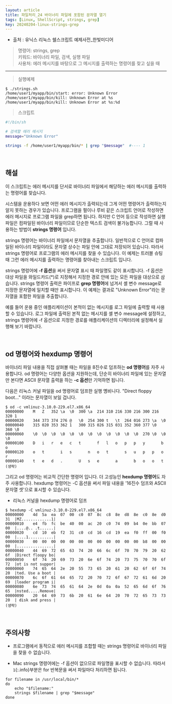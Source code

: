```yaml
---
layout: article
title: 파일처리_24 바이너리 파일에 포함된 문자열 열기
tags: [Linux, ShellScript, strings, grep]
key: 20240204-linux-strings-grep
---
```


- 출처 : 유닉스 리눅스 쉘스크립트 예제사전_한빛미디어

> 명령어: strings, grep  
> 키워드: 바이너리 파일, 검색, 실행 파일   
> 사용처: 에러 메시지를 바탕으로 그 메시지를 출력하는 명령어를 찾고 싶을 때

--- 

> 실행예제

```
$ ./strings.sh
/home/user1/myapp/bin/start: error: Unknown Error
/home/user1/myapp/bin/kill: Unknown Error at %s
/home/user1/myapp/bin/kill: Unknown Error at %s:%d
```

> 스크립트

```bash
#!/bin/sh

# 검색할 에러 메시지
message="Unknown Error"

strings -f /home/user1/myapp/bin/* | grep "$message"  #---- 1
```

&nbsp;
&nbsp;

## **해설**

이 스크립트는 에러 메시지를 단서로 바이너리 파일에서 해당하는 에러 메시지를 출력하는 명령어를 찾습니다.

시스템을 운용하다 보면 어떤 에러 메시지가 출력되는데 그게 어떤 명령어가 출력하는지 알지 못하는 경우가 있습니다. 프로그램을 펄이나 루비 같은 스크립트 언어로 작성하면 에러 메시지로 프로그램 파일을 grep하면 됩니다. 하지만 C 언어 등으로 작성하면 실행 파일은 컴파일된 바이너리 파일이므로 단순한 텍스트 검색이 불가능합니다. 그럴 때 사용하는 방법이 **strings 명령어** 입니다.

strings 명령어는 바이너리 파일에서 문자열을 추출합니다. 일반적으로 C 언어로 컴파일된 바이너리 파일이라도 문자열 상수는 파일 안에 그대로 저장되어 있습니다. 따라서 strings 명령어로 프로그램의 에러 메시지를 찾을 수 있습니다. 이 예제는 트러블 슈팅 때 그런 에러 메시지를 출력하는 명령어를 찾아내는 스크립트 입니다.

strings 명렁어에 **-f 옵션**을 써서 문자열 표시 때 파일명도 같이 표시합니다. -f 옵션은 대상 파일을 와일드카드(*)로 지정해서 지정한 경로 안에 있는 모든 파일을 대상으로 삼습니다. strings 명령어 출력은 파이프로 **grep 명령어**에 넘겨서 셸 변수 message로 지정한 문자열에 일치할 때만 표시합니다. 이 예제는 결과로 "Unknown Error"라는 문자열을 포함한 파일을 추출합니다.

예를 들어 운용 중인 애플리케이션이 본적이 없는 메시지를 로그 파일에 출력할 때 사용할 수 있습니다. 로그 파일에 출력된 본적 없는 메시지를 셸 변수 message에 설정하고, strings 명령어에 -f 옵션으로 지정한 경로를 애플리케이션의 디렉터리에 설정해서 실행해 보기 바랍니다.

&nbsp;
&nbsp;

## **od 명령어와 hexdump 명령어**

바이너리 파일 내용을 직접 살펴볼 때는 파일을 8진수로 덤프하는 **od 명령어**를 자주 사용합니다. od 명령어는 다양한 옵션을 지원하는데, 단순히 바이너리 파일에 있는 문자열만 본다면 ASCII 문자열 출력을 하는 **-c 옵션**만 기억하면 됩니다.

다음은 리눅스 커널 파일을 od 명령어로 덤프한 실행 옝비니다. "Direct floppy boot..." 이라는 문자열이 보일 겁니다.

```
$ od -c vmlinuz-3.10.0-229.el7.x86_64
00000000	M	Z	352	\a	\0	300	\a	214	310	216	330	216	300	216	320	1
00000020	344	373	374	276	@	\0	254	300	t	\t	264	016	273	\a	\0
00000040	315	020	353	362	1	300	315	026	315	031	352	360	377	\0	360	\0
00000060	\0	\0	\0	\0	\0	\0	\0	\0	\0	\0	\0	\0	270	\0	\0	\0
00000100	D	i	r	e	c	t		f	l	o	p	p	y		b	o
00000120	o	t		i	s		n	o	t		s	u	p	p	o	r
00000140	t	e	d	.		U	s	e		a		b	o	o	t
(생략)
```

그리고 od 명령어는 비교적 간단한 명령어 입니다. 더 고성능인 **hexdump 명령어**도 자주 사용합니다. hexdump 명령어는 -C 옵션을 써서 파일 내용을 '16진수 덤프와 ASCII 문자열 셋'으로 표시할 수 있습니다.

- 리눅스 커널을 hexdump 명령어로 덤프

```
$ hexdump -C vmlinuz-3.10.0-229.el7.x86_64
00000000	4d	5a	ea	07	00	c0	07	8c	c8	8e	d8	8e	c0	8e	d0	31	|MZ.............1|
00000010	e4	fb	fc	be	40	00	ac	20	c0	74	09	b4	0e	bb	07	00	|....@.. .t......|
00000020	cd	10	eb	f2	31	c0	cd	16	cd	19	ea	f0	ff	00	f0	00	|....1...........|
00000030	00	00	00	00	00	00	00	00	00	00	00	00	b8	00	00	00	|................|
00000040	44	69	72	65	63	74	20	66	6c	6f	70	70	79	20	62	6f	|Direct floopy bo|
00000050	6f	74	20	69	73	20	6e	6f	74	20	73	75	70	70	6f	72	|ot is not suppor|
00000060	74	65	64	2e	20	55	73	65	20	61	20	62	6f	6f	74	20	|ted. Use a boot |
00000070	6c	6f	61	64	65	72	20	70	72	6f	67	72	61	6d	20	69	|loader program i|
00000080	6e	73	74	65	61	64	2e	0d	0a	0a	52	65	6d	6f	76	65	|nsted.....Remove|
00000090	20	64	69	73	6b	20	61	6e	64	20	70	72	65	73	73	20	| disk and press |
(생략)
```

&nbsp;
&nbsp;

## **주의사항**

- 프로그램에서 동적으로 에러 메시지를 조합할 때는 strings 명령어로 바이너리 파일을 찾을 수 없습니다.

- Mac strings 명령어에는 -f 옵션이 없으므로 파일명을 표시할 수 없습니다. 따라서 `1`{:.info}부분은 for 반복문을 써서 파일마다 처리하면 됩니다.

```
for filename in /usr/local/bin/*
do
	echo "$filename:"
    strings $filename | grep "$message"
done
``` 